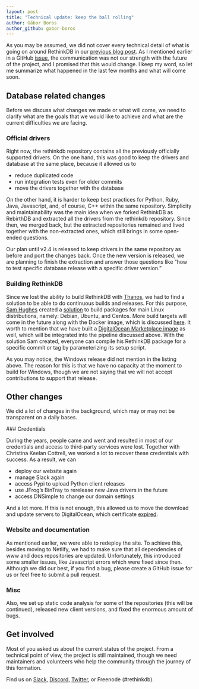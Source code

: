 ```yaml
---
layout: post
title: "Technical update: keep the ball rolling"
author: Gábor Boros
author_github: gabor-boros
---
```


As you may be assumed, we did not cover every technical detail of what is going on around RethinkDB in our [previous blog post](https://rethinkdb.com/blog/community-update-stayin-alive). As I mentioned earlier in a GitHub [issue](https://github.com/rethinkdb/rethinkdb/issues/6747), the communication was not our strength with the future of the project, and I promised that this would change. I keep my word, so let me summarize what happened in the last few months and what will come soon.

## Database related changes

Before we discuss what changes we made or what will come, we need to clarify what are the goals that we would like to achieve and what are the current difficulties we are facing.

<!--more-->

### Official drivers

Right now, the rethinkdb repository contains all the previously officially supported drivers. On the one hand, this was good to keep the drivers and database at the same place, because it allowed us to

* reduce duplicated code
* run integration tests even for older commits
* move the drivers together with the database

On the other hand, it is harder to keep best practices for Python, Ruby, Java, Javascript, and, of course, C++ within the same repository. Simplicity and maintainability was the main idea when we forked RethinkDB as RebirthDB and extracted all the drivers from the rethinkdb repository. Since then, we merged back, but the extracted repositories remained and lived together with the non-extracted ones, which still brings in some open-ended questions.

Our plan until v2.4 is released to keep drivers in the same repository as before and port the changes back. Once the new version is released, we are planning to finish the extraction and answer those questions like “how to test specific database release with a specific driver version.”

### Building RethinkDB

Since we lost the ability to build RethinkDB with [Thanos](https://thanos.atnnn.com/project/rethinkdb), we had to find a solution to be able to do continuous builds and releases. For this purpose, [Sam Hughes](https://github.com/srh) created a [solution](https://github.com/srh/rethinkdb-package-builder) to build packages for main Linux distributions, namely: Debian, Ubuntu, and Centos. More build targets will come in the future along with the Docker image, which is discussed [here](https://github.com/rethinkdb/rethinkdb/issues/6772). It worth to mention that we have built a [DigitalOcean Marketplace image](https://marketplace.digitalocean.com/apps/rethinkdb) as well, which will be integrated into the pipeline discussed above. With the solution Sam created, everyone can compile his RethinkDB package for a specific commit or tag by parameterizing its setup script.

As you may notice, the Windows release did not mention in the listing above. The reason for this is that we have no capacity at the moment to build for Windows, though we are not saying that we will not accept contributions to support that release.

## Other changes

We did a lot of changes in the background, which may or may not be transparent on a daily bases.

### Credentials

During the years, people came and went and resulted in most of our credentials and access to third-party services were lost. Together with Christina Keelan Cottrell, we worked a lot to recover these credentials with success. As a result, we can

* deploy our website again
* manage Slack again
* access Pypi to upload Python client releases
* use JFrog’s BinTray to rerelease new Java drivers in the future
* access DNSimple to change our domain settings

And a lot more. If this is not enough, this allowed us to move the download and update servers to DigitalOcean, which certificate [expired](https://github.com/rethinkdb/rethinkdb/issues/6764).

### Website and documentation

As mentioned earlier, we were able to redeploy the site. To achieve this, besides moving to Netlify, we had to make sure that all dependencies of www and docs repositories are updated. Unfortunately, this introduced some smaller issues, like Javascript errors which were fixed since then. Although we did our best, if you find a bug, please create a GitHub issue for us or feel free to submit a pull request.

### Misc

Also, we set up static code analysis for some of the repositories (this will be continued), released new client versions, and fixed the enormous amount of bugs.

## Get involved

Most of you asked us about the current status of the project. From a technical point of view, the project is still maintained, though we need maintainers and volunteers who help the community through the journey of this formation.

Find us on [Slack](http://slack.rethinkdb.com/), [Discord](https://discord.gg/kaQDYB4), [Twitter](https://twitter.com/rethinkdb), or Freenode (#rethinkdb).
